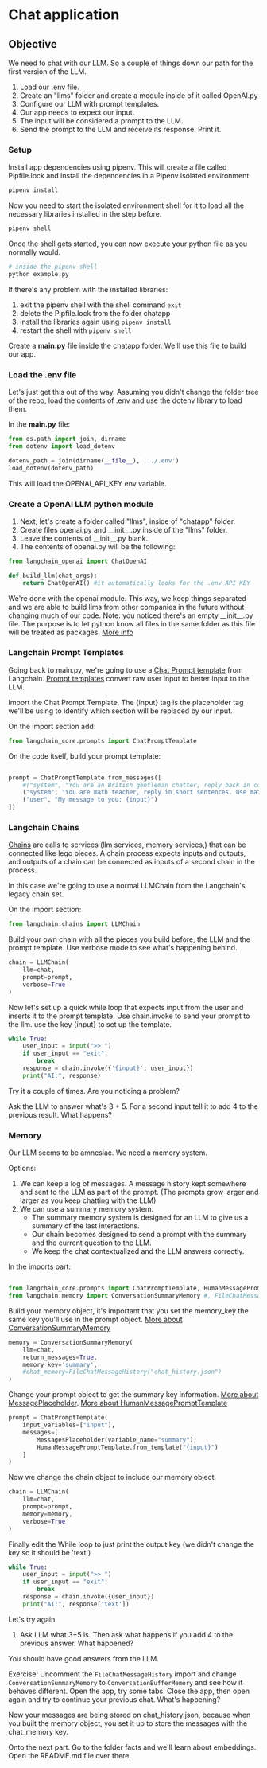 # Chat application

## Objective

We need to chat with our LLM. So a couple of things down our path for the first version of the LLM.

1. Load our .env file.
2. Create an "llms" folder and create a module inside of it called OpenAI.py
3. Configure our LLM with prompt templates.
4. Our app needs to expect our input.
5. The input will be considered a prompt to the LLM.
6. Send the prompt to the LLM and receive its response. Print it.

### Setup

Install app dependencies using pipenv. This will create a file called Pipfile.lock and install the dependencies in a Pipenv isolated environment.

```sh
pipenv install
```

Now you need to start the isolated environment shell for it to load all the necessary libraries installed in the step before.

```sh
pipenv shell
```

Once the shell gets started, you can now execute your python file as you normally would.

```sh
# inside the pipenv shell
python example.py
```

If there's any problem with the installed libraries:

1. exit the pipenv shell with the shell command ```exit```
2. delete the Pipfile.lock from the folder chatapp
3. install the libraries again using ```pipenv install```
4. restart the shell with ```pipenv shell```

Create a **main.py** file inside the chatapp folder. We'll use this file to build our app.

### Load the .env file

Let's just get this out of the way. Assuming you didn't change the folder tree of the repo, load the contents of .env and use the dotenv library to load them.

In the **main.py** file:

```py
from os.path import join, dirname
from dotenv import load_dotenv

dotenv_path = join(dirname(__file__), '../.env') 
load_dotenv(dotenv_path)
```

This will load the OPENAI_API_KEY env variable.

### Create a OpenAI LLM python module

1. Next, let's create a folder called "llms", inside of "chatapp" folder.
2. Create files openai.py and \_\_init\_\_.py inside of the "llms" folder.
3. Leave the contents of \_\_init\_\_.py blank.
4. The contents of openai.py will be the following:

```py
from langchain_openai import ChatOpenAI

def build_llm(chat_args):
    return ChatOpenAI() #it automatically looks for the .env API KEY
```

We're done with the openai module.
This way, we keep things separated and we are able to build llms from other companies in the future without changing much of our code.
Note: you noticed there's an empty \_\_init\_\_.py file. The purpose is to let python know all files in the same folder as this file will be treated as packages. [More info](https://discuss.python.org/t/how-exactly-does-init-py-influence-module-search-order/24759)

### Langchain Prompt Templates

Going back to main.py, we're going to use a [Chat Prompt template](https://python.langchain.com/docs/modules/model_io/prompts/quick_start#chatprompttemplate) from Langchain.
[Prompt templates](https://python.langchain.com/docs/modules/model_io/prompts/quick_start) convert raw user input to better input to the LLM.

Import the Chat Prompt Template. The {input} tag is the placeholder tag we'll be using to identify which section will be replaced by our input.

On the import section add:

```py
from langchain_core.prompts import ChatPromptTemplate
```

On the code itself, build your prompt template: 

```py

prompt = ChatPromptTemplate.from_messages([
    #("system", "You are an British gentleman chatter, reply back in cockney style."),
    ("system", "You are math teacher, reply in short sentences. Use math equations whenever possible."),
    ("user", "My message to you: {input}")
])

```

### Langchain Chains

[Chains](https://python.langchain.com/docs/modules/chains) are calls to services (llm services, memory services,) that can be connected like lego pieces. A chain process expects inputs and outputs, and outputs of a chain can be connected as inputs of a second chain in the process.

In this case we're going to use a normal LLMChain from the Langchain's legacy chain set.

On the import section:

```py
from langchain.chains import LLMChain
```

Build your own chain with all the pieces you build before, the LLM and the prompt template.
Use verbose mode to see what's happening behind.

```py
chain = LLMChain(
    llm=chat,
    prompt=prompt,
    verbose=True
)
```

Now let's set up a quick while loop that expects input from the user and inserts it to the prompt template.
Use chain.invoke to send your prompt to the llm. use the key {input} to set up the template.

```py
while True:
    user_input = input(">> ")
    if user_input == "exit":
        break
    response = chain.invoke({'{input}': user_input})
    print("AI:", response)
```

Try it a couple of times. Are you noticing a problem?

Ask the LLM to answer what's 3 + 5. For a second input tell it to add 4 to the previous result. What happens?

### Memory

Our LLM seems to be amnesiac. We need a memory system.

Options:

1. We can keep a log of messages. A message history kept somewhere and sent to the LLM as part of the prompt. (The prompts grow larger and larger as you keep chatting with the LLM)
2. We can use a summary memory system.
    - The summary memory system is designed for an LLM to give us a summary of the last interactions.
    - Our chain becomes designed to send a prompt with the summary and the current question to the LLM.
    - We keep the chat contextualized and the LLM answers correctly.

In the imports part:

```py

from langchain_core.prompts import ChatPromptTemplate, HumanMessagePromptTemplate, MessagesPlaceholder #changed line
from langchain.memory import ConversationSummaryMemory #, FileChatMessageHistory #new line
```

Build your memory object, it's important that you set the memory_key the same key you'll use in the prompt object. [More about ConversationSummaryMemory](https://python.langchain.com/docs/modules/memory/types/summary)

```py
memory = ConversationSummaryMemory(
    llm=chat,
    return_messages=True,
    memory_key='summary',
    #chat_memory=FileChatMessageHistory("chat_history.json")
)
```

Change your prompt object to get the summary key information. [More about MessagePlaceholder](https://python.langchain.com/docs/modules/model_io/concepts#messagesplaceholder). [More about HumanMessagePromptTemplate](https://python.langchain.com/docs/modules/model_io/concepts#messageprompttemplate)

```py
prompt = ChatPromptTemplate(
    input_variables=["input"],
    messages=[ 
        MessagesPlaceholder(variable_name="summary"),
        HumanMessagePromptTemplate.from_template("{input}")
    ]
)
```

Now we change the chain object to include our memory object.

```py
chain = LLMChain(
    llm=chat,
    prompt=prompt,
    memory=memory,
    verbose=True
)
```

Finally edit the While loop to just print the output key (we didn't change the key so it should be 'text')

```py
while True:
    user_input = input(">> ")
    if user_input == "exit":
        break
    response = chain.invoke({user_input})
    print("AI:", response['text'])
```

Let's try again.

1. Ask LLM what 3+5 is. Then ask what happens if you add 4 to the previous answer.
What happened?

You should have good answers from the LLM. 

Exercise: Uncomment the `FileChatMessageHistory` import and change `ConversationSummaryMemory` to `ConversationBufferMemory` and see how it behaves different.
Open the app, try some tabs. Close the app, then open again and try to continue your previous chat. What's happening?

Now your messages are being stored on chat_history.json, because when you built the memory object, you set it up to store the messages with the chat_memory key.

Onto the next part. Go to the folder facts and we'll learn about embeddings. Open the README.md file over there.
